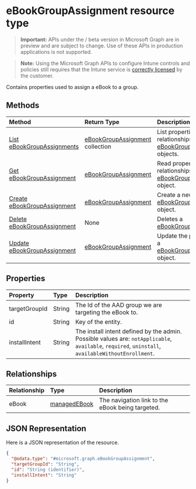 ﻿# eBookGroupAssignment resource type

> **Important:** APIs under the / beta version in Microsoft Graph are in preview and are subject to change. Use of these APIs in production applications is not supported.

> **Note:** Using the Microsoft Graph APIs to configure Intune controls and policies still requires that the Intune service is [correctly licensed](https://go.microsoft.com/fwlink/?linkid=839381) by the customer.

Contains properties used to assign a eBook to a group.
## Methods
|Method|Return Type|Description|
|:---|:---|:---|
|[List eBookGroupAssignments](../api/intune_books_ebookgroupassignment_list.md)|[eBookGroupAssignment](../resources/intune_books_ebookgroupassignment.md) collection|List properties and relationships of the [eBookGroupAssignment](../resources/intune_books_ebookgroupassignment.md) objects.|
|[Get eBookGroupAssignment](../api/intune_books_ebookgroupassignment_get.md)|[eBookGroupAssignment](../resources/intune_books_ebookgroupassignment.md)|Read properties and relationships of the [eBookGroupAssignment](../resources/intune_books_ebookgroupassignment.md) object.|
|[Create eBookGroupAssignment](../api/intune_books_ebookgroupassignment_create.md)|[eBookGroupAssignment](../resources/intune_books_ebookgroupassignment.md)|Create a new [eBookGroupAssignment](../resources/intune_books_ebookgroupassignment.md) object.|
|[Delete eBookGroupAssignment](../api/intune_books_ebookgroupassignment_delete.md)|None|Deletes a [eBookGroupAssignment](../resources/intune_books_ebookgroupassignment.md).|
|[Update eBookGroupAssignment](../api/intune_books_ebookgroupassignment_update.md)|[eBookGroupAssignment](../resources/intune_books_ebookgroupassignment.md)|Update the properties of a [eBookGroupAssignment](../resources/intune_books_ebookgroupassignment.md) object.|

## Properties
|Property|Type|Description|
|:---|:---|:---|
|targetGroupId|String|The Id of the AAD group we are targeting the eBook to.|
|id|String|Key of the entity.|
|installIntent|String|The install intent defined by the admin. Possible values are: `notApplicable`, `available`, `required`, `uninstall`, `availableWithoutEnrollment`.|

## Relationships
|Relationship|Type|Description|
|:---|:---|:---|
|eBook|[managedEBook](../resources/intune_books_managedebook.md)|The navigation link to the eBook being targeted.|

## JSON Representation
Here is a JSON representation of the resource.
<!-- {
  "blockType": "resource",
  "keyProperty": "id",
  "@odata.type": "microsoft.graph.eBookGroupAssignment"
}
-->
``` json
{
  "@odata.type": "#microsoft.graph.eBookGroupAssignment",
  "targetGroupId": "String",
  "id": "String (identifier)",
  "installIntent": "String"
}
```



